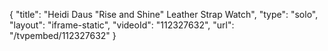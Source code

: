 {
    "title": "Heidi Daus \"Rise and Shine\"  Leather Strap Watch",
    "type": "solo",
    "layout": "iframe-static",
    "videoId": "112327632",
    "url": "\/tvpembed\/112327632"
}